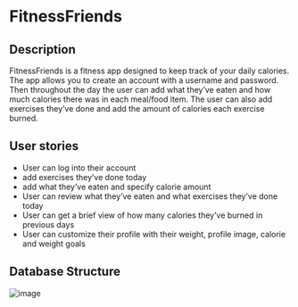 # FitnessFriends 

## Description

FitnessFriends is a fitness app designed to keep track of your daily calories. The app allows you to create an account with a username and password. Then throughout the day the user can add what they’ve eaten and how much calories there was in each meal/food item. The user can also add exercises they’ve done and add the amount of calories each exercise burned. 


## User stories
   * User can log into their account
   * add exercises they’ve done today
   * add what they’ve eaten and specify calorie amount
   * User can review what they’ve eaten and what exercises they’ve done today
   * User can get a brief view of how many calories they’ve burned in previous days
   * User can customize their profile with their weight, profile image, calorie and weight goals

## Database Structure
 ![image](https://user-images.githubusercontent.com/99115851/205371038-c70fa9f6-adac-49d4-be02-78495fd5b605.png)
